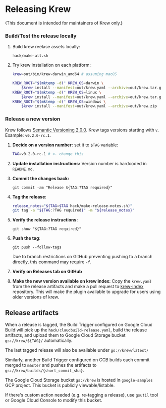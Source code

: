 # Releasing Krew

(This document is intended for maintainers of Krew only.)

### Build/Test the release locally

1. Build krew reelase assets locally:

       hack/make-all.sh

2. Try krew installation on each platform:

    ```sh
    krew=out/bin/krew-darwin_amd64 # assuming macOS

    KREW_ROOT="$(mktemp -d)" KREW_OS=darwin \
        $krew install --manifest=out/krew.yaml --archive=out/krew.tar.gz && \
    KREW_ROOT="$(mktemp -d)" KREW_OS=linux \
        $krew install --manifest=out/krew.yaml --archive=out/krew.tar.gz && \
    KREW_ROOT="$(mktemp -d)" KREW_OS=windows \
        $krew install --manifest=out/krew.yaml --archive=out/krew.zip
    ```

### Release a new version

Krew follows [Semantic Versioning 2.0.0](https://semver.org/spec/v2.0.0.html).
Krew tags versions starting with `v`. Example: `v0.2.0-rc.1`.

1. **Decide on a version number:** set it to `$TAG` variable:

    ```sh
    TAG=v0.2.0-rc.1 # <- change this
    ```

1. **Update installation instructions:** Version number is hardcoded in
   `README.md`.

1. **Commit the changes back:**

       git commit -am "Release ${TAG:?TAG required}"

1. **Tag the release:**

    ```sh
    release_notes="$(TAG=$TAG hack/make-release-notes.sh)"
    git tag -a "${TAG:?TAG required}" -m "${release_notes}"
    ```

1. **Verify the release instructions:**

       git show "${TAG:?TAG required}"

1. **Push the tag:**

       git push --follow-tags

    Due to branch restrictions on GitHub preventing pushing to a branch
    directly, this command may require `-f`.

1. **Verify on Releases tab on GitHub**

1. **Make the new version available on krew index:** Copy the `krew.yaml` from
   the release artifacts and make a pull request to
   [krew-index](https://github.com/kubernetes-sigs/krew-index/) repository.
   This will make the plugin available to upgrade for users using older versions
   of krew.

## Release artifacts

When a release is tagged, the Build Trigger configured on Google Cloud Build
will pick up the `hack/cloudbuild-release.yaml`, build the release artifacts,
and upload them to Google Cloud Storage bucket `gs://krew/${TAG}/`
automatically.

The last tagged release will also be available under `gs://krew/latest/`

Similarly, another Build Trigger configured on GCB builds each commit merged
to `master` and pushes the artifacts to `gs://krew/builds/{short_commit_sha}`.

The Google Cloud Storage bucket `gs://krew` is hosted in
`google-samples` GCP project. This bucket is publicly viewable/listable.

If there's custom action needed (e.g. re-tagging a release), use `gsutil`
tool or Google Cloud Console to modify this bucket.
